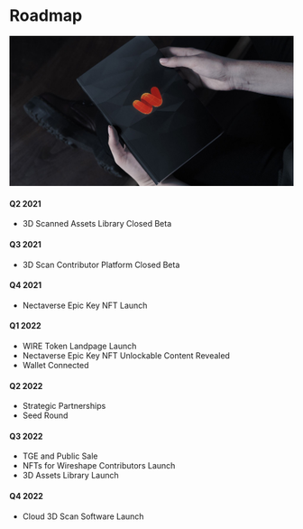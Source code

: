 # Roadmap

![](../.gitbook/assets/wireshape-notebook.jpg)

#### **Q2 2021**

* 3D Scanned Assets Library Closed Beta&#x20;

#### **Q3 2021**&#x20;

* 3D Scan Contributor Platform Closed Beta

#### **Q4 2021**&#x20;

* Nectaverse Epic Key NFT Launch&#x20;

#### **Q1 2022**&#x20;

* WIRE Token Landpage Launch
* Nectaverse Epic Key NFT Unlockable Content Revealed
* Wallet Connected

#### **Q2 2022**

* Strategic Partnerships
* Seed Round

#### **Q3 2022**&#x20;

* TGE and Public Sale&#x20;
* NFTs for Wireshape Contributors Launch&#x20;
* 3D Assets Library Launch

#### **Q4 2022**

* Cloud 3D Scan Software Launch
